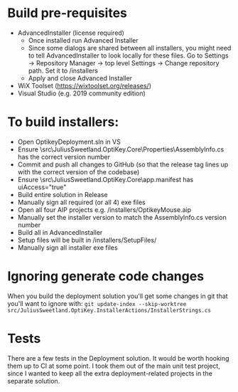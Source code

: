 # Build pre-requisites
- AdvancedInstaller (license required)
	- Once installed run Advanced Installer
	- Since some dialogs are shared between all installers, you might need to tell AdvancedInstaller to look locally for these files. Go to Settings -> Repository Manager -> top level Settings -> Change repository path. Set it to <OptikeyRoot>/installers
	- Apply and close Advanced Installer
- WiX Toolset (https://wixtoolset.org/releases/)
- Visual Studio (e.g. 2019 community edition)

# To build installers:
- Open OptikeyDeployment.sln in VS
- Ensure <OptikeyRoot>\src\JuliusSweetland.OptiKey.Core\Properties\AssemblyInfo.cs has the correct version number
- Commit and push all changes to GitHub (so that the release tag lines up with the correct version of the codebase)
- Ensure <OptikeyRoot>\src\JuliusSweetland.OptiKey.Core\app.manifest has uiAccess="true"
- Build entire solution in Release
- Manually sign all required (or all 4) exe files
- Open all four AIP projects e.g. <OptikeyRoot>/installers/OptikeyMouse.aip
- Manually set the installer version to match the AssemblyInfo.cs version number
- Build all in AdvancedInstaller
- Setup files will be built in <OptikeyRoot>/installers/SetupFiles/
- Manually sign all installer exe files

# Ignoring generate code changes
When you build the deployment solution you'll get some changes in git that you'll want to ignore with: 
`git update-index --skip-worktree src/JuliusSweetland.OptiKey.InstallerActions/InstallerStrings.cs`

# Tests
There are a few tests in the Deployment solution. It would be worth hooking them up to CI at some point. I took them out of the main unit test project, since I wanted to keep all the extra deployment-related projects in the separate solution.